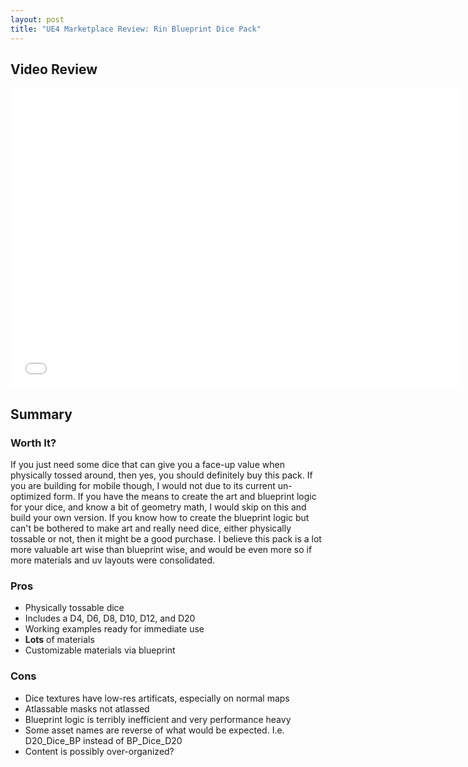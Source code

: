 ```yaml
---
layout: post
title: "UE4 Marketplace Review: Rin Blueprint Dice Pack"
---
```


## Video Review

<iframe width="720" height="480" src="//www.youtube.com/embed/8qVXMj94Y4Y" frameborder="0" allowfullscreen></iframe>

## Summary

### Worth It?

If you just need some dice that can give you a face-up value when physically tossed around, then yes, you should definitely buy this pack. If you are building for mobile though, I would not due to its current un-optimized form. If you have the means to create the art and blueprint logic for your dice, and know a bit of geometry math, I would skip on this and build your own version. If you know how to create the blueprint logic but can't be bothered to make art and really need dice, either physically tossable or not, then it might be a good purchase. I believe this pack is a lot more valuable art wise than blueprint wise, and would be even more so if more materials and uv layouts were consolidated.

### Pros

- Physically tossable dice
- Includes a D4, D6, D8, D10, D12, and D20
- Working examples ready for immediate use
- **Lots** of materials
- Customizable materials via blueprint

### Cons

- Dice textures have low-res artificats, especially on normal maps
- Atlassable masks not atlassed
- Blueprint logic is terribly inefficient and very performance heavy
- Some asset names are reverse of what would be expected. I.e. D20\_Dice\_BP instead of BP\_Dice\_D20
- Content is possibly over-organized?
